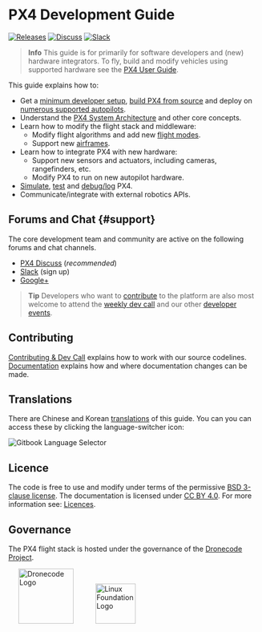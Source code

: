 # PX4 Development Guide

[![Releases](https://img.shields.io/github/release/PX4/Firmware.svg)](https://github.com/PX4/Firmware/releases) [![Discuss](https://img.shields.io/badge/discuss-px4-ff69b4.svg)](http://discuss.px4.io/) [![Slack](https://px4-slack.herokuapp.com/badge.svg)](http://slack.px4.io)

> **Info** This guide is for primarily for software developers and (new) hardware integrators. To fly, build and modify vehicles using supported hardware see the [PX4 User Guide](https://docs.px4.io/en/).

This guide explains how to:

* Get a [minimum developer setup](setup/config_initial.md), [build PX4 from source](setup/building_px4.md) and deploy on [numerous supported autopilots](https://docs.px4.io/en/flight_controller/).
* Understand the [PX4 System Architecture](concept/architecture.md) and other core concepts.
* Learn how to modify the flight stack and middleware: 
  * Modify flight algorithms and add new [flight modes](concept/flight_modes.md).
  * Support new [airframes](airframes/README.md).
* Learn how to integrate PX4 with new hardware: 
  * Support new sensors and actuators, including cameras, rangefinders, etc.
  * Modify PX4 to run on new autopilot hardware.
* [Simulate](simulation/README.md), [test](test_and_ci/README.md) and [debug/log](debug/README.md) PX4.
* Communicate/integrate with external robotics APIs.

## Forums and Chat {#support}

The core development team and community are active on the following forums and chat channels.

* [PX4 Discuss](http://discuss.px4.io/) (*recommended*)
* [Slack](http://slack.px4.io) (sign up)
* [Google+](https://plus.google.com/117509651030855307398)

> **Tip** Developers who want to [contribute](contribute/README.md) to the platform are also most welcome to attend the [weekly dev call](contribute/README.md#dev_call) and our other [developer events](contribute/README.md#calendar).

## Contributing

[Contributing & Dev Call](contribute/README.md) explains how to work with our source codelines. [Documentation](contribute/docs.md) explains how and where documentation changes can be made.

## Translations

There are Chinese and Korean [translations](contribute/docs.md#translation) of this guide. You can you can access these by clicking the language-switcher icon:

![Gitbook Language Selector](../assets/gitbook/gitbook_language_selector.png)

## Licence

The code is free to use and modify under terms of the permissive [BSD 3-clause license](https://opensource.org/licenses/BSD-3-Clause). The documentation is licensed under [CC BY 4.0](https://creativecommons.org/licenses/by/4.0/). For more information see: [Licences](contribute/licenses.md).

## Governance

The PX4 flight stack is hosted under the governance of the [Dronecode Project](https://www.dronecode.org/).

<a href="https://www.dronecode.org/" style="padding:20px"><img src="https://mavlink.io/assets/site/logo_dronecode.png" alt="Dronecode Logo" width="110px"/></a>
<a href="https://www.linuxfoundation.org/projects" style="padding:20px;"><img src="https://mavlink.io/assets/site/logo_linux_foundation.png" alt="Linux Foundation Logo" width="80px" /></a>

<div style="padding:10px">&nbsp;</div>
